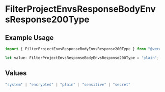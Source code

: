 # FilterProjectEnvsResponseBodyEnvsResponse200Type

## Example Usage

```typescript
import { FilterProjectEnvsResponseBodyEnvsResponse200Type } from "@vercel/sdk/models/operations/filterprojectenvs.js";

let value: FilterProjectEnvsResponseBodyEnvsResponse200Type = "plain";
```

## Values

```typescript
"system" | "encrypted" | "plain" | "sensitive" | "secret"
```